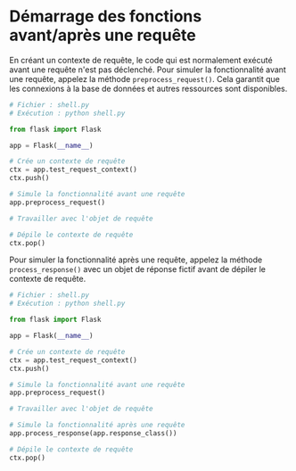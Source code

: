# Démarrage des fonctions avant/après une requête

En créant un contexte de requête, le code qui est normalement exécuté avant une requête n'est pas déclenché. Pour simuler la fonctionnalité avant une requête, appelez la méthode `preprocess_request()`. Cela garantit que les connexions à la base de données et autres ressources sont disponibles.

```python
# Fichier : shell.py
# Exécution : python shell.py

from flask import Flask

app = Flask(__name__)

# Crée un contexte de requête
ctx = app.test_request_context()
ctx.push()

# Simule la fonctionnalité avant une requête
app.preprocess_request()

# Travailler avec l'objet de requête

# Dépile le contexte de requête
ctx.pop()
```

Pour simuler la fonctionnalité après une requête, appelez la méthode `process_response()` avec un objet de réponse fictif avant de dépiler le contexte de requête.

```python
# Fichier : shell.py
# Exécution : python shell.py

from flask import Flask

app = Flask(__name__)

# Crée un contexte de requête
ctx = app.test_request_context()
ctx.push()

# Simule la fonctionnalité avant une requête
app.preprocess_request()

# Travailler avec l'objet de requête

# Simule la fonctionnalité après une requête
app.process_response(app.response_class())

# Dépile le contexte de requête
ctx.pop()
```
